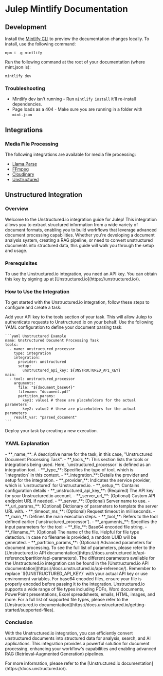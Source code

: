 # Julep Mintlify Documentation

## Development

Install the [Mintlify CLI](https://www.npmjs.com/package/mintlify) to preview the documentation changes locally. To install, use the following command:

```
npm i -g mintlify
```

Run the following command at the root of your documentation (where mint.json is):

```
mintlify dev
```

### Troubleshooting

- Mintlify dev isn't running - Run `mintlify install` it'll re-install dependencies.
- Page loads as a 404 - Make sure you are running in a folder with `mint.json`

## Integrations

### Media File Processing

The following integrations are available for media file processing:

- [Llama Parse](docs/integrations/media_file_processing/llama-parse)
- [FFmpeg](docs/integrations/media_file_processing/ffmpeg)
- [Cloudinary](docs/integrations/media_file_processing/cloudinary)
- [Unstructured](docs/integrations/media_file_processing/unstructured)

## Unstructured Integration

### Overview

Welcome to the Unstructured.io integration guide for Julep! This integration allows you to extract structured information from a wide variety of document formats, enabling you to build workflows that leverage advanced document processing capabilities. Whether you're developing a document analysis system, creating a RAG pipeline, or need to convert unstructured documents into structured data, this guide will walk you through the setup and usage.

### Prerequisites

<Info type="info" title="API Key Required">
  To use the Unstructured.io integration, you need an API key. You can obtain this key by signing up at [Unstructured.io](https://unstructured.io/).
</Info>

### How to Use the Integration

To get started with the Unstructured.io integration, follow these steps to configure and create a task:

<Steps>
  <Step title="Configure Your API Key">
    Add your API key to the tools section of your task. This will allow Julep to authenticate requests to Unstructured.io on your behalf.
  </Step>
  <Step title="Create Task Definition">
    Use the following YAML configuration to define your document parsing task:

    ```yaml Unstructured Example
    name: Unstructured Document Processing Task
    tools:
      - name: unstructured_processor
        type: integration
        integration:
          provider: unstructured
          setup:
            unstructured_api_key: ${UNSTRUCTURED_API_KEY}
    main:
      - tool: unstructured_processor
        arguments:
          file: "${document_base64}"
          filename: "document.pdf"
          partition_params:
            key1: value1 # these are placeholders for the actual parameters
            key2: value2 # these are placeholders for the actual parameters
        result_var: "parsed_document"
    ```
  </Step>
  <Step title="Run Task">
    Deploy your task by creating a new execution.
  </Step>
</Steps>

### YAML Explanation

<AccordionGroup>
  <Accordion title="Basic Configuration">
    - **_name_**: A descriptive name for the task, in this case, "Unstructured Document Processing Task".
    - **_tools_**: This section lists the tools or integrations being used. Here, `unstructured_processor` is defined as an integration tool.
  </Accordion>

  <Accordion title="Tool Configuration">
    - **_type_**: Specifies the type of tool, which is `integration` in this context.
    - **_integration_**: Details the provider and setup for the integration.
      - **_provider_**: Indicates the service provider, which is `unstructured` for Unstructured.io.
      - **_setup_**: Contains configuration details
          - **_unstructured_api_key_**: (Required) The API key for your Unstructured.io account.
          - **_server_url_**: (Optional) Custom API endpoint URL if needed.
          - **_server_**: (Optional) Server name to use.
          - **_url_params_**: (Optional) Dictionary of parameters to template the server URL with.
          - **_timeout_ms_**: (Optional) Request timeout in milliseconds.
  </Accordion>

  <Accordion title="Execution Configuration">
    - **_main_**: Defines the main execution steps.
      - **_tool_**: Refers to the tool defined earlier (`unstructured_processor`).
      - **_arguments_**: Specifies the input parameters for the tool:
        - **_file_**: Base64 encoded file string.
        - **_filename_**: (Optional) The name of the file. Helpful for file type detection. In case no filename is provided, a random UUID will be generated.
        - **_partition_params_**: (Optional) Advanced parameters for document processing. To see the full list of parameters, please refer to the [Unstructured.io API documentation](https://docs.unstructured.io/api-reference/partition/api-parameters).
  </Accordion>
</AccordionGroup>

<Callout type="info" title="Additional Parameters">
  The different parameters available for the Unstructured.io integration can be found in the [Unstructured.io API documentation](https://docs.unstructured.io/api-reference/).
</Callout>

<Note>
  Remember to replace `${UNSTRUCTURED_API_KEY}` with your actual API key or use environment variables. For base64 encoded files, ensure your file is properly encoded before passing it to the integration.
</Note>

<Note>
  Unstructured.io supports a wide range of file types including PDFs, Word documents, PowerPoint presentations, Excel spreadsheets, emails, HTML, images, and more. For a full list of supported file types, please refer to the [Unstructured.io documentation](https://docs.unstructured.io/getting-started/supported-files).
</Note>

### Conclusion

With the Unstructured.io integration, you can efficiently convert unstructured documents into structured data for analysis, search, and AI applications. This integration provides a powerful solution for document processing, enhancing your workflow's capabilities and enabling advanced RAG (Retrieval-Augmented Generation) pipelines.

<Tip>
  For more information, please refer to the [Unstructured.io documentation](https://docs.unstructured.io/).
</Tip>